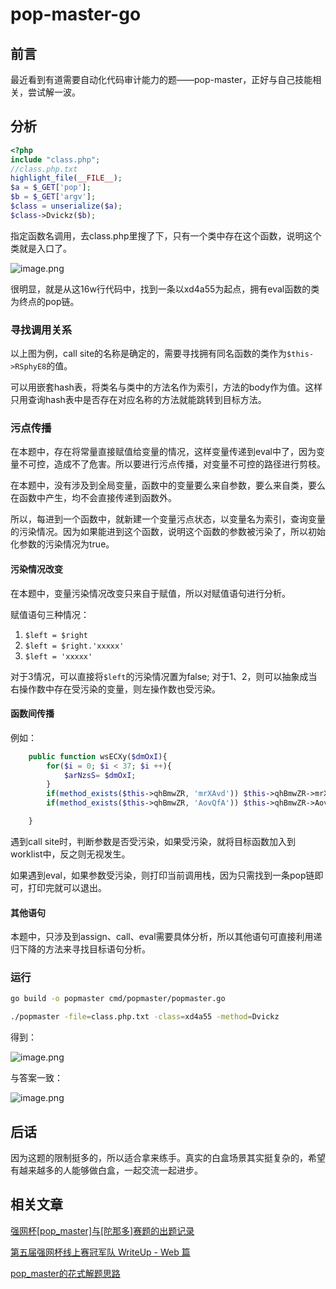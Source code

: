 # pop-master-go

## 前言

最近看到有道需要自动化代码审计能力的题——pop-master，正好与自己技能相关，尝试解一波。

## 分析

```php
<?php
include "class.php";
//class.php.txt
highlight_file(__FILE__);
$a = $_GET['pop'];
$b = $_GET['argv'];
$class = unserialize($a);
$class->Dvickz($b);
```
指定函数名调用，去class.php里搜了下，只有一个类中存在这个函数，说明这个类就是入口了。

![image.png](https://i.loli.net/2021/07/13/1i97BAnbOIMTzED.png)

很明显，就是从这16w行代码中，找到一条以xd4a55为起点，拥有eval函数的类为终点的pop链。

### 寻找调用关系

以上图为例，call site的名称是确定的，需要寻找拥有同名函数的类作为`$this->RSphyE8`的值。

可以用嵌套hash表，将类名与类中的方法名作为索引，方法的body作为值。这样只用查询hash表中是否存在对应名称的方法就能跳转到目标方法。

### 污点传播

在本题中，存在将常量直接赋值给变量的情况，这样变量传递到eval中了，因为变量不可控，造成不了危害。所以要进行污点传播，对变量不可控的路径进行剪枝。

在本题中，没有涉及到全局变量，函数中的变量要么来自参数，要么来自类，要么在函数中产生，均不会直接传递到函数外。

所以，每进到一个函数中，就新建一个变量污点状态，以变量名为索引，查询变量的污染情况。因为如果能进到这个函数，说明这个函数的参数被污染了，所以初始化参数的污染情况为true。

#### 污染情况改变

在本题中，变量污染情况改变只来自于赋值，所以对赋值语句进行分析。

赋值语句三种情况：
1. `$left = $right`
2. `$left = $right.'xxxxx'`
3. `$left = 'xxxxx'`

对于3情况，可以直接将`$left`的污染情况置为false; 对于1、2，则可以抽象成当右操作数中存在受污染的变量，则左操作数也受污染。

#### 函数间传播

例如：
```php
    public function wsECXy($dmOxI){
		for($i = 0; $i < 37; $i ++){
			$arNzsS= $dmOxI;
		}
		if(method_exists($this->qhBmwZR, 'mrXAvd')) $this->qhBmwZR->mrXAvd($dmOxI);
		if(method_exists($this->qhBmwZR, 'AovQfA')) $this->qhBmwZR->AovQfA($dmOxI);

    }
```

遇到call site时，判断参数是否受污染，如果受污染，就将目标函数加入到worklist中，反之则无视发生。

如果遇到eval，如果参数受污染，则打印当前调用栈，因为只需找到一条pop链即可，打印完就可以退出。

#### 其他语句

本题中，只涉及到assign、call、eval需要具体分析，所以其他语句可直接利用递归下降的方法来寻找目标语句分析。


### 运行

```bash
go build -o popmaster cmd/popmaster/popmaster.go

./popmaster -file=class.php.txt -class=xd4a55 -method=Dvickz
```

得到：

![image.png](https://i.loli.net/2021/07/13/orpwztVsnHykuG5.png)

与答案一致：

![image.png](https://i.loli.net/2021/07/13/fZ9RN6oaYtQ2yLJ.png)

## 后话

因为这题的限制挺多的，所以适合拿来练手。真实的白盒场景其实挺复杂的，希望有越来越多的人能够做白盒，一起交流一起进步。

## 相关文章

[强网杯[pop_master]与[陀那多]赛题的出题记录](https://www.anquanke.com/post/id/244153)

[第五届强网杯线上赛冠军队 WriteUp - Web 篇](https://mp.weixin.qq.com/s/Y9HdvGtGkr3JCP__pZwWqw)

[pop_master的花式解题思路](https://www.freebuf.com/articles/web/279680.html)
